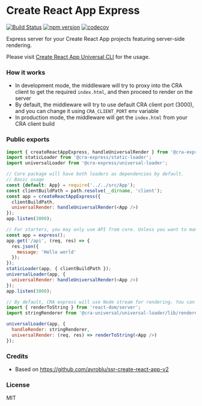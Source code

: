 Create React App Express
===========================================

[![Build Status](https://travis-ci.org/antonybudianto/create-react-app-express.svg?branch=master)](https://travis-ci.org/antonybudianto/create-react-app-express)
[![npm version](https://badge.fury.io/js/%40cra-express%2Fcore.svg)](https://badge.fury.io/js/%40cra-express%2Fcore)
[![codecov](https://codecov.io/gh/antonybudianto/create-react-app-express/branch/master/graph/badge.svg)](https://codecov.io/gh/antonybudianto/create-react-app-express)

Express server for your Create React App projects featuring server-side rendering.

Please visit [Create React App Universal CLI](https://github.com/antonybudianto/cra-universal) for the usage.

### How it works
- In development mode, the middleware will try to proxy into the CRA client to get the required `index.html`, and then proceed to render on the server
- By default, the middleware will try to use default CRA client port (3000), and you can change it using `CRA_CLIENT_PORT` env variable
- In production mode, the middleware will get the `index.html` from your CRA client build

### Public exports
```js
import { createReactAppExpress, handleUniversalRender } from '@cra-express/core';
import staticLoader from '@cra-express/static-loader';
import universalLoader from '@cra-express/universal-loader';

// Core package will have both loaders as dependencies by default.
// Basic usage
const {default: App} = require('../../src/App');
const clientBuildPath = path.resolve(__dirname, 'client');
const app = createReactAppExpress({
  clientBuildPath,
  universalRender: handleUniversalRender(<App />)
});
app.listen(3000);

// For starters, you may only use API from core. Unless you want to manage the express instance (e.g.: add new routes on top of universal routes)
const app = express();
app.get('/api', (req, res) => {
  res.json({
    message: 'Hello world'
  });
});
staticLoader(app, { clientBuildPath });
universalLoader(app, {
  universalRender: handleUniversalRender(<App />)
});
app.listen(3000);

// By default, CRA express will use Node stream for rendering. You can also use string rendering if you want.
import { renderToString } from 'react-dom/server';
import stringRenderer from '@cra-universal/universal-loader/lib/renderer/string-renderer';

universalLoader(app, {
  handleRender: stringRenderer,
  universalRender: (req, res) => renderToString(<App />)
});
```

### Credits
- Based on https://github.com/ayroblu/ssr-create-react-app-v2

### License
MIT
